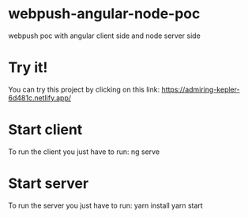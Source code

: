 # webpush-angular-node-poc
webpush poc with angular client side and node server side

# Try it!
  You can try this project by clicking on this link:
  https://admiring-kepler-6d481c.netlify.app/


# Start client
To run the client you just have to run:
    ng serve
  
 # Start server
 To run the server you just have to run:
    yarn install
    yarn start
